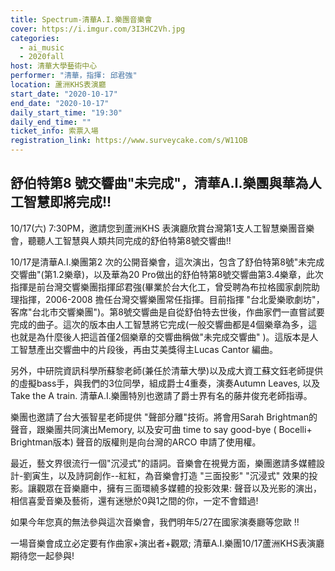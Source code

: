 ```yaml
---
title: Spectrum-清華A.I.樂團音樂會
cover: https://i.imgur.com/3I3HC2Vh.jpg
categories:
  - ai_music
  - 2020fall
host: 清華大學藝術中心
performer: "清華，指揮: 邱君強"
location: 蘆洲KHS表演廳
start_date: "2020-10-17"
end_date: "2020-10-17"
daily_start_time: "19:30"
daily_end_time: ""
ticket_info: 索票入場
registration_link: https://www.surveycake.com/s/W11OB
---
```


## 舒伯特第8 號交響曲"未完成"，清華A.I.樂團與華為人工智慧即將完成!!

10/17(六) 7:30PM，邀請您到蘆洲KHS 表演廳欣賞台灣第1支人工智慧樂團音樂會，聽聽人工智慧與人類共同完成的舒伯特第8號交響曲!!

10/17是清華A.I.樂團第2 次的公開音樂會，這次演出，包含了舒伯特第8號"未完成交響曲"(第1.2樂章)，以及華為20 Pro做出的舒伯特第8號交響曲第3.4樂章，此次指揮是前台灣交響樂團指揮邱君強(畢業於台大化工，曾受聘為布拉格國家劇院助理指揮，2006-2008 擔任台灣交響樂團常任指揮。目前指揮 "台北愛樂歌劇坊"，客席"台北市交響樂團")。第8號交響曲是自從舒伯特去世後，作曲家們一直嘗試要完成的曲子。這次的版本由人工智慧將它完成(一般交響曲都是4個樂章為多，這也就是為什麼後人把這首僅2個樂章的交響曲稱做"未完成交響曲" )。這版本是人工智慧產出交響曲中的片段後，再由艾美獎得主Lucas Cantor 編曲。

另外，中研院資訊科學所蘇黎老師(兼任於清華大學)以及成大資工蘇文鈺老師提供的虛擬bass手，與我們的3位同學，組成爵士4重奏，演奏Autumn Leaves, 以及Take the A train. 清華A.I.樂團特別也邀請了爵士界有名的藤井俊充老師指導。

樂團也邀請了台大張智星老師提供 "聲部分離"技術。將會用Sarah Brightman的聲音，跟樂團共同演出Memory, 以及安可曲 time to say good-bye ( Bocelli+ Brightman版本) 聲音的版權則是向台灣的ARCO 申請了使用權。

最近，藝文界很流行一個"沉浸式"的語詞。音樂會在視覺方面，樂團邀請多媒體設計-劉寅生，以及詩詞創作--紅紅，為音樂會打造 "三面投影"  "沉浸式" 效果的投影。讓觀眾在音樂廳中，擁有三面環繞多媒體的投影效果: 聲音以及光影的演出，相信喜愛音樂及藝術，還有迷戀於0與1之間的你，一定不會錯過!

如果今年您真的無法參與這次音樂會，我們明年5/27在國家演奏廳等您歐 !!

一場音樂會成立必定要有作曲家+演出者+觀眾; 清華A.I.樂團10/17蘆洲KHS表演廳期待您一起參與!